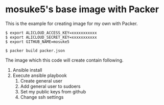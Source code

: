 # mosuke5's base image with Packer
This is the example for creating image for my own with Packer.

```
$ export ALICLOUD_ACCESS_KEY=xxxxxxxxxxx
$ export ALICLOUD_SECRET_KEY=xxxxxxxxxxx
$ export GITHUB_NAME=mosuke5

$ packer build packer.json
```

The image which this code will create contain following.

1. Ansible install
1. Execute ansible playbook
    1. Create general user
    1. Add general user to sudoers
    1. Set my public keys from github
    1. Change ssh settings
